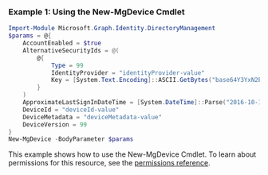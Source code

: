 ### Example 1: Using the New-MgDevice Cmdlet
```powershell
Import-Module Microsoft.Graph.Identity.DirectoryManagement
$params = @{
	AccountEnabled = $true
	AlternativeSecurityIds = @(
		@{
			Type = 99
			IdentityProvider = "identityProvider-value"
			Key = [System.Text.Encoding]::ASCII.GetBytes("base64Y3YxN2E1MWFlYw==")
		}
	)
	ApproximateLastSignInDateTime = [System.DateTime]::Parse("2016-10-19T10:37:00Z")
	DeviceId = "deviceId-value"
	DeviceMetadata = "deviceMetadata-value"
	DeviceVersion = 99
}
New-MgDevice -BodyParameter $params
```
This example shows how to use the New-MgDevice Cmdlet.
To learn about permissions for this resource, see the [permissions reference](/graph/permissions-reference).
